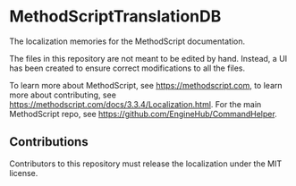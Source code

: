 # MethodScriptTranslationDB
The localization memories for the MethodScript documentation.

The files in this repository are not meant to be edited by hand. Instead, a UI has been
created to ensure correct modifications to all the files.

To learn more about MethodScript, see https://methodscript.com, to learn more about
contributing, see https://methodscript.com/docs/3.3.4/Localization.html. For the main
MethodScript repo, see https://github.com/EngineHub/CommandHelper.

## Contributions

Contributors to this repository must release the localization under the MIT license.
